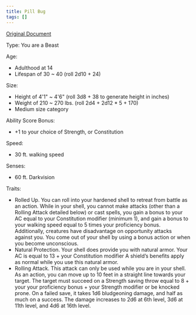```yaml
---
title: Pill Bug
tags: []
---
```


[Original Document](https://www.gmbinder.com/share/-LuKipkvZlDpiWEheHDx)

Type: You are a Beast

Age:

- Adulthood at 14
- Lifespan of 30 ~ 40 (roll 2d10 + 24)

Size:

- Height of 4'1" ~ 4'6" (roll 3d8 + 38 to generate height in inches)
- Weight of 210 ~ 270 lbs. (roll 2d4 + 2d12 * 5 + 170)
- Medium size category

Ability Score Bonus:

- +1 to your choice of Strength, or Constitution

Speed:

- 30 ft. walking speed

Senses:

- 60 ft. Darkvision

Traits:

- Rolled Up. You can roll into your hardened shell to retreat from battle as an action. While in your shell, you cannot make attacks (other than a Rolling Attack detailed below) or cast spells, you gain a bonus to your AC equal to your Constitution modifier (minimum 1), and gain a bonus to your walking speed equal to 5 times your proficiency bonus. Additionally, creatures have disadvantage on opportunity attacks against you. You come out of your shell by using a bonus action or when you become unconscious.
- Natural Protection. Your shell does provide you with natural armor. Your AC is equal to 13 + your Constitution modifier A shield’s benefits apply as normal while you use this natural armor.
- Rolling Attack. This attack can only be used while you are in your shell. As an action, you can move up to 10 feet in a straight line towards your target. The target must succeed on a Strength saving throw equal to 8 + your your proficiency bonus + your Strength modifier or be knocked prone. On a failed save, it takes 1d6 bludgeoning damage, and half as much on a success. The damage increases to 2d6 at 6th level, 3d6 at 11th level, and 4d6 at 16th level.

